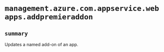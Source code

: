 # `management.azure.com.appservice.webapps.addpremieraddon`

## `summary`
Updates a named add-on of an app.


